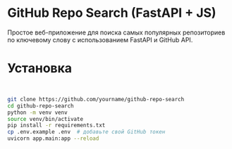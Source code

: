 # GitHub Repo Search (FastAPI + JS)

Простое веб-приложение для поиска самых популярных репозиториев по ключевому слову с использованием FastAPI и GitHub API.

# Установка

```bash


git clone https://github.com/yourname/github-repo-search
cd github-repo-search
python -m venv venv
source venv/bin/activate
pip install -r requirements.txt
cp .env.example .env  # добавьте свой GitHub токен
uvicorn app.main:app --reload
